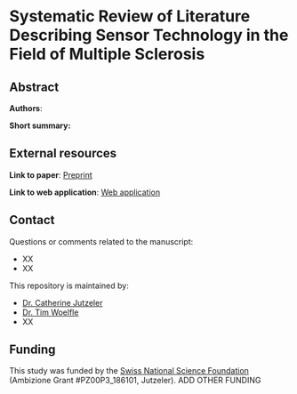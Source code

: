 # Systematic Review of Literature Describing Sensor Technology in the Field of Multiple Sclerosis

## Abstract

**Authors**: 

**Short summary:**


## External resources

**Link to paper**: [Preprint](www.google.com)

**Link to web application**: [Web application](www.google.com)


## Contact
Questions or comments related to the manuscript:
* XX
* XX

This repository is maintained by:
* [Dr. Catherine Jutzeler](https://github.com/jutzca)
* [Dr. Tim Woelfle](https://github.com/timwoelfle)
* XX

## Funding

This study was funded by the [Swiss National Science Foundation](http://www.snf.ch/en/Pages/default.aspx) (Ambizione Grant #PZ00P3_186101, Jutzeler). ADD OTHER FUNDING
